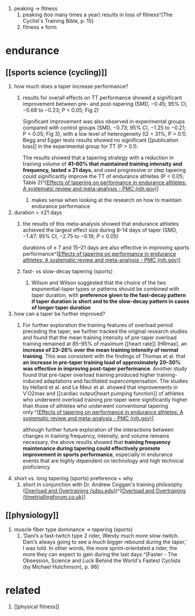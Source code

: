 1. peaking → fitness
	1. peaking (too many times a year) results in loss of fitness^[The Cyclist's Training Bible, p. 15]
	2. fitness ≠ form

# endurance
## [[sports science (cycling)]]
1. how much does a taper increase performance?
	1. results for overall effects on TT performance showed a significant improvement between pre- and post-tapering (SMD, −0.45; 95% CI, −0.68 to −0.23; P < 0.05; Fig 2)
	   
	   Significant improvement was also observed in experimental groups compared with control groups (SMD, −0.73; 95% CI, −1.25 to −0.21; P < 0.05; Fig 3), with a low level of heterogeneity (I2 = 31%, P > 0.1). Begg and Egger tests results showed no significant [[publication bias]] in the experimental group for TT (P > 0.1).
	   
	   The results showed that a tapering strategy with a reduction in training volume of **41–60% that maintained training intensity and frequency, lasted ≤ 21 days**, and used progressive or step tapering could significantly improve the TT of endurance athletes (P < 0.05; Table 2)^[[Effects of tapering on performance in endurance athletes: A systematic review and meta-analysis - PMC (nih.gov)](https://www.ncbi.nlm.nih.gov/pmc/articles/PMC10171681/)]
		1. makes sense when looking at the research on how to maintain endurance performance
2. duration = ≤21 days
	1. the results of this meta-analysis showed that endurance athletes achieved the largest effect size during 8–14 days of taper (SMD, −1.47; 95% CI, −2.75 to −0.19; _P_ < 0.05)
	   
	   durations of ≤ 7 and 15–21 days are also effective in improving sports performance^[[Effects of tapering on performance in endurance athletes: A systematic review and meta-analysis - PMC (nih.gov)](https://www.ncbi.nlm.nih.gov/pmc/articles/PMC10171681/)]
	2. fast- vs slow-decay tapering (sports)
		1. Wilson and Wilson suggested that the choice of the two exponential-taper types or patterns should be combined with taper duration, with **preference given to the fast-decay pattern if taper duration is short and to the slow-decay pattern in cases of longer taper duration**
3. how can a taper be further improved?
	1. For further exploration the training features of overload period preceding the taper, we further tracked the original research studies and found that the mean training intensity of pre-taper overload training remained at 85–95% of maximum [[heart rate]] (HRmax), an **increase of 23–26% over the mean training intensity of normal training**. This was consistent with the findings of Thomas et al.  that **an increase in pre-taper training load of approximately 20–30% was effective in improving post-taper performance**. Another study found that pre-taper overload training produced higher training-induced adaptations and facilitated supercompensation. The studies by Hellard et al. and Le Meur et al. showed that improvements in V˙O2max and [[cardiac output|heart pumping function]] of athletes who underwent overload training pre-taper were significantly higher than those of athletes who underwent conventional tapering only.^[[Effects of tapering on performance in endurance athletes: A systematic review and meta-analysis - PMC (nih.gov)](https://www.ncbi.nlm.nih.gov/pmc/articles/PMC10171681/)]
	   
	   although further future exploration of the interactions between changes in training frequency, intensity, and volume remains necessary, the above results showed that **training frequency maintenance during tapering could effectively promote improvement in sports performance**, especially in endurance events that are highly dependent on technology and high technical proficiency
4. short vs. long tapering (sports) preference + why
	1. short in conjunction with Dr. Andrew Coggan's training philosophy ([Overload and Overtraining (sdsu.edu)](https://coachsci.sdsu.edu/csa/vol13/rushall7.htm))^[[Overload and Overtraining (timetriallingforum.co.uk)](https://www.timetriallingforum.co.uk/index.php?/topic/136241-recovery-weekadaption/&do=findComment&comment=1866699)]

## [[physiology]]
1. muscle fiber type dominance → tapering (sports)
	1. ‘Dani’s a fast-twitch type 2 rider, Wendy much more slow-twitch. Dani’s always going to see a much bigger rebound during the taper,’ I was told. In other words, the more sprint-orientated a rider, the more they can expect to gain during the last days.^[Faster - The Obsession, Science and Luck Behind the World's Fastest Cyclists (by Michael Hutchinson), p. 96]

# related
1. [[physical fitness]]